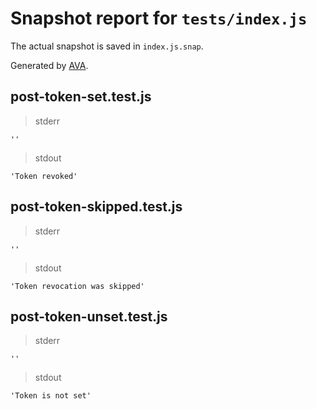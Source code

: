 # Snapshot report for `tests/index.js`

The actual snapshot is saved in `index.js.snap`.

Generated by [AVA](https://avajs.dev).

## post-token-set.test.js

> stderr

    ''

> stdout

    'Token revoked'

## post-token-skipped.test.js

> stderr

    ''

> stdout

    'Token revocation was skipped'

## post-token-unset.test.js

> stderr

    ''

> stdout

    'Token is not set'

